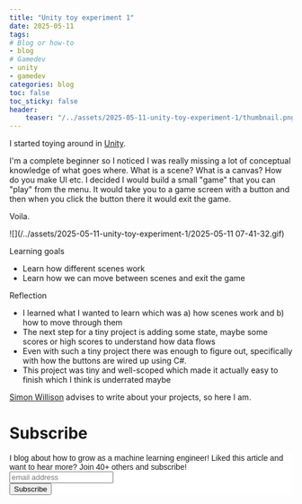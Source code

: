 ```yaml
---
title: "Unity toy experiment 1"
date: 2025-05-11
tags:
# Blog or how-to
- blog
# Gamedev
- unity
- gamedev
categories: blog
toc: false
toc_sticky: false
header:
    teaser: "/../assets/2025-05-11-unity-toy-experiment-1/thumbnail.png"
---
```

<!-- ctrl + alt + v -->

I started toying around in [Unity](https://unity.com). 

I'm a complete beginner so I noticed I was really missing a lot of conceptual knowledge of what goes where. What is a scene? What is a canvas? How do you make UI etc. I decided I would build a small "game" that you can "play" from the menu. It would take you to a game screen with a button and then when you click the button there it would exit the game.

Voila. 

![](/../assets/2025-05-11-unity-toy-experiment-1/2025-05-11 07-41-32.gif)

Learning goals

* Learn how different scenes work
* Learn how we can move between scenes and exit the game

Reflection

* I learned what I wanted to learn which was a) how scenes work and b) how to move through them
* The next step for a tiny project is adding some state, maybe some scores or high scores to understand how data flows
* Even with such a tiny project there was enough to figure out, specifically with how the buttons are wired up using C#.
* This project was tiny and well-scoped which made it actually easy to finish which I think is underrated maybe

[Simon Willison](https://simonwillison.net/2022/Nov/6/what-to-blog-about/#projects) advises to write about your projects, so here I am.

# Subscribe

<!-- Begin Mailchimp Signup Form -->
<link href="//cdn-images.mailchimp.com/embedcode/horizontal-slim-10_7.css" rel="stylesheet" type="text/css">
<style type="text/css">
#mc_embed_signup{background:#fff; clear:left; font:14px Helvetica,Arial,sans-serif; width:100%;}
/* Add your own Mailchimp form style overrides in your site stylesheet or in this style block.
    We recommend moving this block and the preceding CSS link to the HEAD of your HTML file. */
</style>
<div id="mc_embed_signup">
<form action="https://gmail.us3.list-manage.com/subscribe/post?u=92fe86c389878585bc87837e8&amp;id=50543deff9" method="post" id="mc-embedded-subscribe-form" name="mc-embedded-subscribe-form" class="validate" target="_blank" novalidate>
    <div id="mc_embed_signup_scroll">
<label for="mce-EMAIL">I blog about how to grow as a machine learning engineer! Liked this article and want to hear more? Join 40+ others and subscribe!</label>
<input type="email" value="" name="EMAIL" class="email" id="mce-EMAIL" placeholder="email address" required>
    <!-- real people should not fill this in and expect good things - do not remove this or risk form bot signups-->
    <div style="position: absolute; left: -5000px;" aria-hidden="true"><input type="text" name="b_92fe86c389878585bc87837e8_50543deff9" tabindex="-1" value=""></div>
    <div class="clear"><input type="submit" value="Subscribe" name="subscribe" id="mc-embedded-subscribe" class="button"></div>
    </div>
</form>
</div>
<!--End mc_embed_signup-->
    